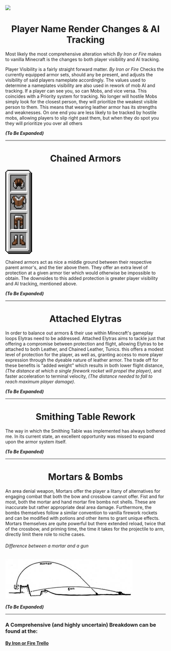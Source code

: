 ![](icon.png)

<h1 align="center">
Player Name Render Changes & AI Tracking
</h1>

Most likely the most comprehensive alteration which 
_By Iron or Fire_
makes to vanilla Minecraft is the changes to both player visibility and AI tracking.

Player Visibility is a fairly straight forward matter.
_By Iron or Fire_
Checks the currently equipped armor sets, should any be present,
and adjusts the visibility of said players nameplate accordingly. The values used to determine a nameplates visibility
are also used in rework of mob AI and tracking. If a player can see you, so can Mobs, and vice versa. This coincides with a
Priority system for tracking. No longer will hostile Mobs simply look for the closest person, 
they will prioritize the weakest visible person to them. This means that wearing leather armor has its strengths and weaknesses.
On one end you are less likely to be tracked by hostile mobs, allowing players to slip right past them, but when they do spot you they will prioritize you over all others

***__(To Be Expanded)__***

---
<h1 align="center">
Chained Armors
</h1>

![Alt Text](Animated%20Chained%20Armor.gif)

Chained armors act as nice a middle ground between their respective parent armor's, and the
tier above them. They offer an extra level of protection at a given armor tier which would otherwise be impossible to obtain.
The downsides to this added protection is greater player visibility and AI tracking, mentioned above.

***__(To Be Expanded)__***

---
<h1 align="center">
Attached Elytras
</h1>

In order to balance out armors & their use within Minecraft's gameplay loops Elytras need to be addressed. 
Attached Elytras aims to tackle just that offering a compromise between protection and flight, 
allowing Elytras to be attached to both Leather, and Chained Leather, Tunics.
this offers a modest level of protection for the player, as well as, granting access to more player expression
through the dyeable nature of leather armor. The trade off for these benefits is "added weight" which results in both
lower flight distance, _(The distance at which a single firework rocket will propel the player)_,
and faster acceleration to terminal velocity, _(The distance needed to fall to reach maximum player damage)_.

***__(To Be Expanded)__***

---
<h1 align="center">
Smithing Table Rework
</h1>

The way in which the Smithing Table was implemented has always bothered me. In its current state, an excellent opportunity was missed to expand upon the armor system itself.

***__(To Be Expanded)__***

---
<h1 align="center">
Mortars & Bombs
</h1>



An area denial weapon, Mortars offer the player a litany of alternatives for engaging combat that both the bow and crossbow cannot offer. 
Fist and for most, both the mortar and hand mortar fire bombs not shells. These are inaccurate but rather appropriate deal area damage.
Furthermore, the bombs themselves follow a similar convention to vanilla firework rockets and can be modified with potions
and other items to grant unique effects. Mortars themselves are quite powerful but there extended reload,
twice that of the crossbow, and priming time, the time it takes for the projectile to arm, directly limit there role to niche cases.

<h6>
Difference between a mortar and a gun
</h6>

![Alt Text](GunMortarTrajectory.jpg)

***__(To Be Expanded)__***

---

### A Comprehensive (and highly uncertain) Breakdown can be found at the:
#### [By Iron or Fire Trello](https://trello.com/b/XMMYLNES/by-iron-or-fire)

